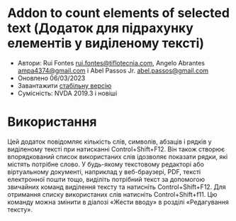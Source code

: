 # Addon to count elements of selected text (Додаток для підрахунку елементів у виділеному тексті) #

* Автори: Rui Fontes <rui.fontes@tiflotecnia.com>, Angelo Abrantes <ampa4374@gmail.com> і Abel Passos Jr. <abel.passos@gmail.com>
* Оновлено 06/03/2023
* Завантажити [стабільну версію][1]
* Сумісність: NVDA 2019.3 і новіші

# Використання #
Цей додаток повідомляє кількість слів, символів, абзаців і рядків  у виділеному тексті при натисканні Control+Shift+F12.  Він також створює впорядкований список використаних слів ідозволяє показати рядки, які містять потрібне слово.
У будь-якому текстовому редакторі або віртуальному документі, наприклад у веб-браузері, PDF, тексті електронної пошти тощо, виділіть потрібний текст за допомогою звичайних команд виділення тексту та натисніть Control+Shift+F12.
Для отримання списку використаних слів натисніть Control+Shift+f11.
Цю команду можна змінити в діалозі «Жести вводу» в розділі «Редагування тексту».

[1]: https://github.com/ruifontes/wordCount/releases/download/2023.03/wordCount-2023.03.nvda-addon
